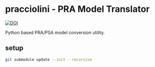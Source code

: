 # pracciolini - PRA Model Translator

<a href="https://doi.org/10.5281/zenodo.15298515"><img src="https://zenodo.org/badge/DOI/10.5281/zenodo.15298515.svg" alt="DOI"></a>

Python based PRA/PSA model conversion utility.

## setup
```bash
git submodule update --init --recursive
```